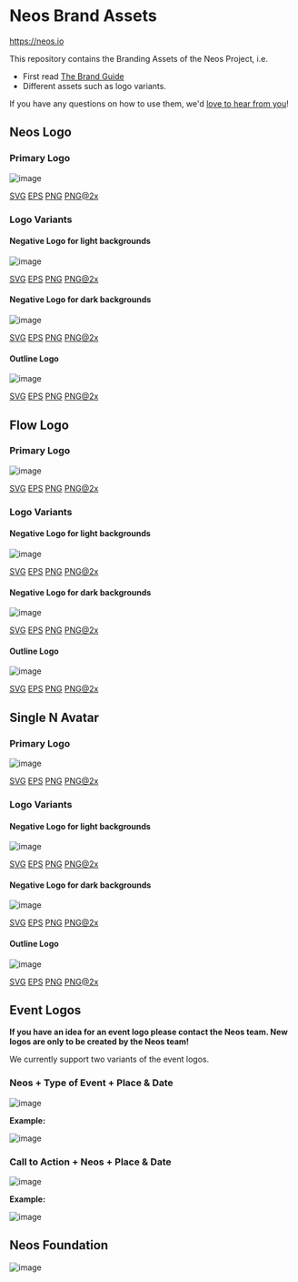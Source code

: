 # Neos Brand Assets

https://neos.io

This repository contains the Branding Assets of the Neos Project, i.e.

* First read [The Brand Guide](guides/neos_brand.pdf)
* Different assets such as logo variants.

If you have any questions on how to use them, we'd [love to hear from you](https://www.neos.io/docs-and-support/support.html)!

## Neos Logo

### Primary Logo
![image](logos/Neos/neos_primary.png)

[SVG](logos/Neos/neos_primary.svg)
[EPS](logos/Neos/neos_primary.eps)
[PNG](logos/Neos/neos_primary.png) 
[PNG@2x](logos/Neos/neos_primary@2x.png) 

### Logo Variants

#### Negative Logo for light backgrounds
![image](logos/Neos/neos_negative_light.png)

[SVG](logos/Neos/neos_negative_light.svg)
[EPS](logos/Neos/neos_negative_light.eps)
[PNG](logos/Neos/neos_negative_light.png) 
[PNG@2x](logos/Neos/neos_negative_light@2x.png) 

#### Negative Logo for dark backgrounds
![image](logos/Neos/neos_negative_dark.png)

[SVG](logos/Neos/neos_negative_dark.svg)
[EPS](logos/Neos/neos_negative_dark.eps)
[PNG](logos/Neos/neos_negative_dark.png) 
[PNG@2x](logos/Neos/neos_negative_dark@2x.png) 

#### Outline Logo
![image](logos/Neos/neos_monochrome.png)

[SVG](logos/Neos/neos_monochrome.svg)
[EPS](logos/Neos/neos_monochrome.eps)
[PNG](logos/Neos/neos_monochrome.png) 
[PNG@2x](logos/Neos/neos_monochrome@2x.png) 

## Flow Logo

### Primary Logo
![image](logos/Flow/flow_primary.png)

[SVG](logos/Flow/flow_primary.svg)
[EPS](logos/Flow/flow_primary.eps)
[PNG](logos/Flow/flow_primary.png) 
[PNG@2x](logos/Flow/flow_primary@2x.png)

### Logo Variants

#### Negative Logo for light backgrounds
![image](logos/Flow/flow_negative_light.png)

[SVG](logos/Flow/flow_negative_light.svg)
[EPS](logos/Flow/flow_negative_light.eps)
[PNG](logos/Flow/flow_negative_light.png) 
[PNG@2x](logos/Flow/flow_negative_light@2x.png) 

#### Negative Logo for dark backgrounds
![image](logos/Flow/flow_negative_dark.png)

[SVG](logos/Flow/flow_negative_dark.svg)
[EPS](logos/Flow/flow_negative_dark.eps)
[PNG](logos/Flow/flow_negative_dark.png) 
[PNG@2x](logos/Flow/flow_negative_dark@2x.png) 

#### Outline Logo
![image](logos/Flow/flow_monochrome.png)

[SVG](logos/Flow/flow_monochrome.svg)
[EPS](logos/Flow/flow_monochrome.eps)
[PNG](logos/Flow/flow_monochrome.png) 
[PNG@2x](logos/Flow/flow_monochrome@2x.png) 

## Single N Avatar

### Primary Logo
![image](logos/Avatars/neos_avatar_primary.png)

[SVG](logos/Avatars/neos_avatar_primary.svg)
[EPS](logos/Avatars/neos_avatar_primary.eps)
[PNG](logos/Avatars/neos_avatar_primary.png) 
[PNG@2x](logos/Avatars/neos_avatar_primary@2x.png)

### Logo Variants

#### Negative Logo for light backgrounds
![image](logos/Avatars/neos_avatar_negative_light.png)

[SVG](logos/Avatars/neos_avatar_negative_light.svg)
[EPS](logos/Avatars/neos_avatar_negative_light.eps)
[PNG](logos/Avatars/neos_avatar_negative_light.png) 
[PNG@2x](logos/Avatars/neos_avatar_negative_light@2x.png) 

#### Negative Logo for dark backgrounds
![image](logos/Avatars/neos_avatar_negative_dark.png)

[SVG](logos/Avatars/neos_avatar_negative_dark.svg)
[EPS](logos/Avatars/neos_avatar_negative_dark.eps)
[PNG](logos/Avatars/neos_avatar_negative_dark.png) 
[PNG@2x](logos/Avatars/neos_avatar_negative_dark@2x.png) 

#### Outline Logo
![image](logos/Avatars/neos_avatar_monochrome.png)

[SVG](logos/Avatars/neos_avatar_monochrome.svg)
[EPS](logos/Avatars/neos_avatar_monochrome.eps)
[PNG](logos/Avatars/neos_avatar_monochrome.png) 
[PNG@2x](logos/Avatars/neos_avatar_monochrome@2x.png)

## Event Logos

**If you have an idea for an event logo please contact the Neos team.
New logos are only to be created by the Neos team!**

We currently support two variants of the event logos.

### Neos + Type of Event + Place & Date

![image](logos/NeosEventConcept/neos_combined_1_primary.png)

**Example:**

![image](logos/NeosConference/neos_conference_primary.png)

### Call to Action + Neos + Place & Date

![image](logos/NeosEventConcept/neos_combined_2_primary.png)

**Example:**

![image](logos/MeetNeos/meet_neos_primary.png)

## Neos Foundation



![image](logos/NeosFoundation/neos_foundation_primary.png)



